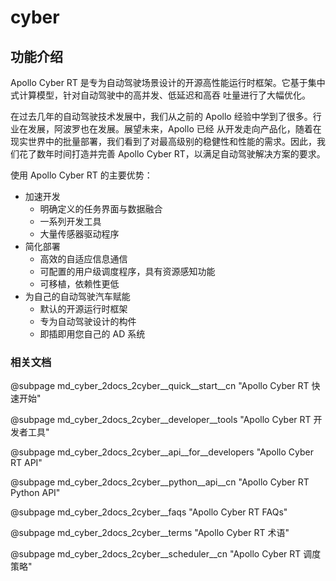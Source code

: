 # cyber

## 功能介绍

Apollo Cyber RT 是专为自动驾驶场景设计的开源高性能运行时框架。它基于集中式计算模型，针对自动驾驶中的高并发、低延迟和高吞
吐量进行了大幅优化。

在过去几年的自动驾驶技术发展中，我们从之前的 Apollo 经验中学到了很多。行业在发展，阿波罗也在发展。展望未来，Apollo 已经
从开发走向产品化，随着在现实世界中的批量部署，我们看到了对最高级别的稳健性和性能的需求。因此，我们花了数年时间打造并完善
Apollo Cyber RT，以满足自动驾驶解决方案的要求。

使用 Apollo Cyber RT 的主要优势：

- 加速开发
  - 明确定义的任务界面与数据融合
  - 一系列开发工具
  - 大量传感器驱动程序
- 简化部署
  - 高效的自适应信息通信
  - 可配置的用户级调度程序，具有资源感知功能
  - 可移植，依赖性更低
- 为自己的自动驾驶汽车赋能
  - 默认的开源运行时框架
  - 专为自动驾驶设计的构件
  - 即插即用您自己的 AD 系统

### 相关文档

@subpage md_cyber_2docs_2cyber\_\_quick\_\_start\_\_cn "Apollo Cyber RT 快速开始"

@subpage md_cyber_2docs_2cyber\_\_developer\_\_tools "Apollo Cyber RT 开发者工具"

@subpage md_cyber_2docs_2cyber\_\_api\_\_for\_\_developers "Apollo Cyber RT API"

@subpage md_cyber_2docs_2cyber\_\_python\_\_api\_\_cn "Apollo Cyber RT Python API"

@subpage md_cyber_2docs_2cyber\_\_faqs "Apollo Cyber RT FAQs"

@subpage md_cyber_2docs_2cyber\_\_terms "Apollo Cyber RT 术语"

@subpage md_cyber_2docs_2cyber\_\_scheduler\_\_cn "Apollo Cyber RT 调度策略"
